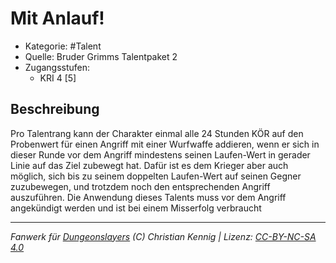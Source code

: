 <!---
Dies ist ein Fanwerk für DUNGEONSLAYERS (C) von Christian Kennig

Quellen:      [Bruder Grimms Talentpaket 2](https://www.f-space.de/ds4/downloads.html)
              [Talentbeschreibungen](https://www.f-space.de/ds4/tools-talentcards.html)
License:      [CC-BY-NC-SA 4.0](https://creativecommons.org/licenses/by-nc-sa/4.0/deed.de)
Richtlinien:  [Fanwerkrichtlinien](https://www.dungeonslayers.net/fanwerk-richtlinien/)
Autor:        Zauberlehrling
-->

  
# Mit Anlauf!  
- Kategorie: #Talent  
- Quelle: Bruder Grimms Talentpaket 2  
- Zugangsstufen:  
  - KRI 4 [5]  

## Beschreibung  
Pro Talentrang kann der Charakter einmal alle 24 Stunden KÖR auf den Probenwert für einen Angriff mit einer Wurfwaffe addieren, wenn er sich in dieser Runde vor dem Angriff mindestens seinen Laufen-Wert in gerader Linie auf das Ziel zubewegt hat. Dafür ist es dem Krieger aber auch möglich, sich bis zu seinem doppelten Laufen-Wert auf seinen Gegner zuzubewegen, und trotzdem noch den entsprechenden Angriff auszuführen. Die Anwendung dieses Talents muss vor dem Angriff angekündigt werden und ist bei einem Misserfolg verbraucht


___  
*Fanwerk für [Dungeonslayers](https://www.dungeonslayers.net/) (C) Christian Kennig | Lizenz: [CC-BY-NC-SA 4.0](https://creativecommons.org/licenses/by-nc-sa/4.0/deed.de)*  